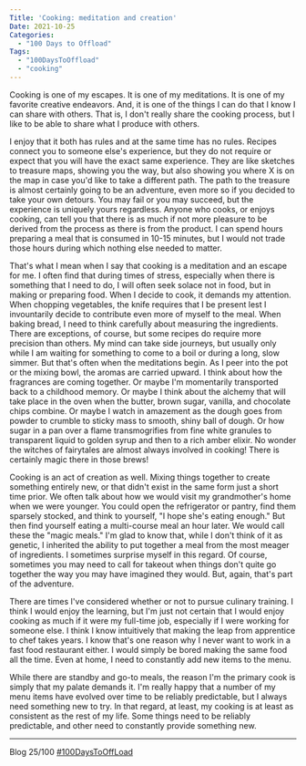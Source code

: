 ```yaml
---
Title: 'Cooking: meditation and creation'
Date: 2021-10-25
Categories: 
  - "100 Days to Offload"
Tags: 
  - "100DaysToOffload"
  - "cooking"
---
```


Cooking is one of my escapes. It is one of my meditations. It is one of my favorite creative endeavors. And, it is one of the things I can do that I know I can share with others. That is, I don't really share the cooking process, but I like to be able to share what I produce with others. 

I enjoy that it both has rules and at the same time has no rules. Recipes connect you to someone else's experience, but they do not require or expect that you will have the exact same experience. They are like sketches to treasure maps, showing you the way, but also showing you where X is on the map in case you'd like to take a different path. The path to the treasure is almost certainly going to be an adventure, even more so if you decided to take your own detours. You may fail or you may succeed, but the experience is uniquely yours regardless. Anyone who cooks, or enjoys cooking, can tell you that there is as much if not more pleasure to be derived from the process as there is from the product. I can spend hours preparing a meal that is consumed in 10-15 minutes, but I would not trade those hours during which nothing else needed to matter.

That's what I mean when I say that cooking is a meditation and an escape for me. I often find that during times of stress, especially when there is something that I need to do, I will often seek solace not in food, but in making or preparing food. When I decide to cook, it demands my attention. When chopping vegetables, the knife requires that I be present lest I invountarily decide to contribute even more of myself to the meal. When baking bread, I need to think carefully about measuring the ingredients. There are exceptions, of course, but some recipes do require more precision than others. My mind can take side journeys, but usually only while I am waiting for something to come to a boil or during a long, slow simmer. But that's often when the meditations begin. As I peer into the pot or the mixing bowl, the aromas are carried upward. I think about how the fragrances are coming together. Or maybe I'm momentarily transported back to a childhood memory. Or maybe I think about the alchemy that will take place in the oven when the butter, brown sugar, vanilla, and chocolate chips combine. Or maybe I watch in amazement as the dough goes from powder to crumble to sticky mass to smooth, shiny ball of dough. Or how sugar in a pan over a flame transmogrifies from fine white granules to transparent liquid to golden syrup and then to a rich amber elixir. No wonder the witches of fairytales are almost always involved in cooking! There is certainly magic there in those brews!

Cooking is an act of creation as well. Mixing things together to create something entirely new, or that didn't exist in the same form just a short time prior. We often talk about how we would visit my grandmother's home when we were younger. You could open the refrigerator or pantry, find them sparsely stocked, and think to yourself, "I hope she's eating enough." But then find yourself eating a multi-course meal an hour later. We would call these the "magic meals." I'm glad to know that, while I don't think of it as genetic, I inherited the ability to put together a meal from the most meager of ingredients. I sometimes surprise myself in this regard. Of course, sometimes you may need to call for takeout when things don't quite go together the way you may have imagined they would. But, again, that's part of the adventure.

There are times I've considered whether or not to pursue culinary training. I think I would enjoy the learning, but I'm just not certain that I would enjoy cooking as much if it were my full-time job, especially if I were working for someone else. I think I know intuitively that making the leap from apprentice to chef takes years. I know that's one reason why I never want to work in a fast food restaurant either. I would simply be bored making the same food all the time. Even at home, I need to constantly add new items to the menu. 

While there are standby and go-to meals, the reason I'm the primary cook is simply that my palate demands it. I'm really happy that a number of my menu items have evolved over time to be reliably predictable, but I always need something new to try. In that regard, at least, my cooking is at least as consistent as the rest of my life. Some things need to be reliably predictable, and other need to constantly provide something new.

***
Blog 25/100 [#100DaysToOffLoad](https://100daystooffload.com)
